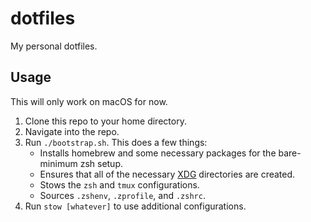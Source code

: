 # dotfiles

My personal dotfiles.

## Usage

This will only work on macOS for now.

1. Clone this repo to your home directory.
2. Navigate into the repo.
3. Run `./bootstrap.sh`. This does a few things:
   - Installs homebrew and some necessary packages for the bare-minimum zsh setup.
   - Ensures that all of the necessary [XDG](https://specifications.freedesktop.org/basedir-spec/latest/)
     directories are created.
   - Stows the `zsh` and `tmux` configurations.
   - Sources `.zshenv`, `.zprofile`, and `.zshrc`.
4. Run `stow [whatever]` to use additional configurations.
